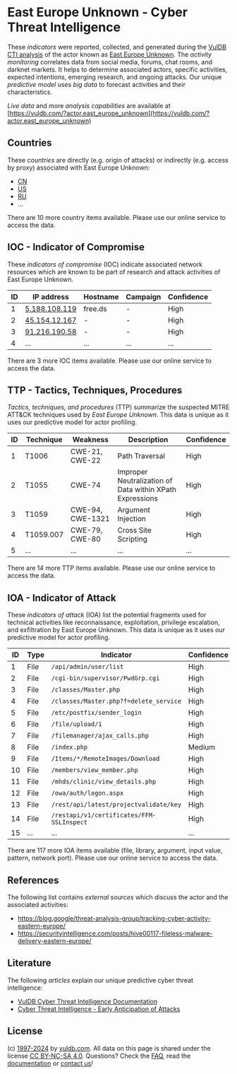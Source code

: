 # East Europe Unknown - Cyber Threat Intelligence

These _indicators_ were reported, collected, and generated during the [VulDB CTI analysis](https://vuldb.com/?kb.cti) of the actor known as [East Europe Unknown](https://vuldb.com/?actor.east_europe_unknown). The _activity monitoring_ correlates data from social media, forums, chat rooms, and darknet markets. It helps to determine associated actors, specific activities, expected intentions, emerging research, and ongoing attacks. Our unique _predictive model_ uses _big data_ to forecast activities and their characteristics.

_Live data_ and more _analysis capabilities_ are available at [https://vuldb.com/?actor.east_europe_unknown](https://vuldb.com/?actor.east_europe_unknown)

## Countries

These _countries_ are directly (e.g. origin of attacks) or indirectly (e.g. access by proxy) associated with East Europe Unknown:

* [CN](https://vuldb.com/?country.cn)
* [US](https://vuldb.com/?country.us)
* [RU](https://vuldb.com/?country.ru)
* ...

There are 10 more country items available. Please use our online service to access the data.

## IOC - Indicator of Compromise

These _indicators of compromise_ (IOC) indicate associated network resources which are known to be part of research and attack activities of East Europe Unknown.

ID | IP address | Hostname | Campaign | Confidence
-- | ---------- | -------- | -------- | ----------
1 | [5.188.108.119](https://vuldb.com/?ip.5.188.108.119) | free.ds | - | High
2 | [45.154.12.167](https://vuldb.com/?ip.45.154.12.167) | - | - | High
3 | [91.216.190.58](https://vuldb.com/?ip.91.216.190.58) | - | - | High
4 | ... | ... | ... | ...

There are 3 more IOC items available. Please use our online service to access the data.

## TTP - Tactics, Techniques, Procedures

_Tactics, techniques, and procedures_ (TTP) summarize the suspected MITRE ATT&CK techniques used by _East Europe Unknown_. This data is unique as it uses our predictive model for actor profiling.

ID | Technique | Weakness | Description | Confidence
-- | --------- | -------- | ----------- | ----------
1 | T1006 | CWE-21, CWE-22 | Path Traversal | High
2 | T1055 | CWE-74 | Improper Neutralization of Data within XPath Expressions | High
3 | T1059 | CWE-94, CWE-1321 | Argument Injection | High
4 | T1059.007 | CWE-79, CWE-80 | Cross Site Scripting | High
5 | ... | ... | ... | ...

There are 14 more TTP items available. Please use our online service to access the data.

## IOA - Indicator of Attack

These _indicators of attack_ (IOA) list the potential fragments used for technical activities like reconnaissance, exploitation, privilege escalation, and exfiltration by East Europe Unknown. This data is unique as it uses our predictive model for actor profiling.

ID | Type | Indicator | Confidence
-- | ---- | --------- | ----------
1 | File | `/api/admin/user/list` | High
2 | File | `/cgi-bin/supervisor/PwdGrp.cgi` | High
3 | File | `/classes/Master.php` | High
4 | File | `/classes/Master.php?f=delete_service` | High
5 | File | `/etc/postfix/sender_login` | High
6 | File | `/file/upload/1` | High
7 | File | `/filemanager/ajax_calls.php` | High
8 | File | `/index.php` | Medium
9 | File | `/Items/*/RemoteImages/Download` | High
10 | File | `/members/view_member.php` | High
11 | File | `/mhds/clinic/view_details.php` | High
12 | File | `/owa/auth/logon.aspx` | High
13 | File | `/rest/api/latest/projectvalidate/key` | High
14 | File | `/restapi/v1/certificates/FFM-SSLInspect` | High
15 | ... | ... | ...

There are 117 more IOA items available (file, library, argument, input value, pattern, network port). Please use our online service to access the data.

## References

The following list contains _external sources_ which discuss the actor and the associated activities:

* https://blog.google/threat-analysis-group/tracking-cyber-activity-eastern-europe/
* https://securityintelligence.com/posts/hive00117-fileless-malware-delivery-eastern-europe/

## Literature

The following _articles_ explain our unique predictive cyber threat intelligence:

* [VulDB Cyber Threat Intelligence Documentation](https://vuldb.com/?kb.cti)
* [Cyber Threat Intelligence - Early Anticipation of Attacks](https://www.scip.ch/en/?labs.20201022)

## License

(c) [1997-2024](https://vuldb.com/?kb.changelog) by [vuldb.com](https://vuldb.com/?kb.about). All data on this page is shared under the license [CC BY-NC-SA 4.0](https://creativecommons.org/licenses/by-nc-sa/4.0/). Questions? Check the [FAQ](https://vuldb.com/?kb.faq), read the [documentation](https://vuldb.com/?kb) or [contact us](https://vuldb.com/?contact)!
